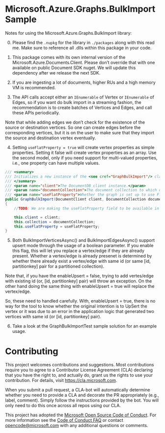 ﻿# Microsoft.Azure.Graphs.BulkImport Sample
Notes for using the Microsoft.Azure.Graphs.BulkImport library:

0. Please find the `.nupkg` for the library in `./packages` along with this read me. Make sure to reference all .dlls within this package in your code.

1. This package comes with its own internal version of the Microsoft.Azure.Documents.Client. Please don’t override that with one available on public Document SDK nuget. We will update this dependency after we release the next SDK.

2. If you are ingesting a lot of documents, higher RUs and a high memory VM is recommended. 

3. The API calls accept either an `IEnumerable` of Vertex or `IEnumerable` of Edges, so if you want do bulk import in a streaming fashion, the recommendation is to create batches of Vertices and Edges, and call these APIs periodically.

Note that while adding edges we don’t check for the existence of the source or destination vertices. So one can create edges before the corresponding vertices, but it is on the user to make sure that they import the source and destination vertex eventually. 

4.  Setting `useFlatProperty = true` will create vertex properties as simple properties. Setting it false will create vertex properties as an array. Use the second model, only if you need support for multi-valued properties, i.e., one property can have multiple values. 
```csharp
/// <summary>
/// Initializes a new instance of the <see cref="GraphBulkImport"/> class.
/// </summary>
/// <param name="client">The DocumentDB client instance.</param>
/// <param name="documentCollection">The document collection to which documents are to be bulk imported.</param>
/// <param name="useFlatProperty">Whether the graph is set up to use Flat vertex property. If not the graph will use Gremlin vertex property which supports multi-valued and meta properties</param>
public GraphBulkImport(DocumentClient client, DocumentCollection documentCollection, bool useFlatProperty)
{
    //TODO: We are making the useFlatProperty field to be available in GraphConnection, once we have that we will remove this 

    this.client = client;
    this.collection = documentCollection;
    this.useFlatProperty = useFlatProperty;
}
```
5. Both BulkImportVerticesAsync() and BulkImportEdgesAsync() support upsert mode through the usage of a boolean parameter. If you enable this flag, this will let you replace a vertex/edge if they are already present. 
Whether a vertex/edge is already presenet is determined by whether there already exist a vertex/edge with same id (or same [id, partitionkey] pair for a partitioned collection).

Note that, if you have the enableUpsert = false, trying to add vertes/edge with existing id (or, [id, partitionkey] pair) will throw an exception. On the other hand doing the same thing with enableUpsert = true
will replace the vertex/edge. 

So, these need to handled carefully. With, enableUpsert = true, there is no way for the tool to know whether the original intention is to UpSert the vertex or it was due to an error in the application logic that
generated two vertices with same id (or [id, partitionkey] pair). 

6. Take a look at the GraphBulkImportTest sample solution for an example usage.


# Contributing

This project welcomes contributions and suggestions.  Most contributions require you to agree to a
Contributor License Agreement (CLA) declaring that you have the right to, and actually do, grant us
the rights to use your contribution. For details, visit https://cla.microsoft.com.

When you submit a pull request, a CLA-bot will automatically determine whether you need to provide
a CLA and decorate the PR appropriately (e.g., label, comment). Simply follow the instructions
provided by the bot. You will only need to do this once across all repos using our CLA.

This project has adopted the [Microsoft Open Source Code of Conduct](https://opensource.microsoft.com/codeofconduct/).
For more information see the [Code of Conduct FAQ](https://opensource.microsoft.com/codeofconduct/faq/) or
contact [opencode@microsoft.com](mailto:opencode@microsoft.com) with any additional questions or comments.
